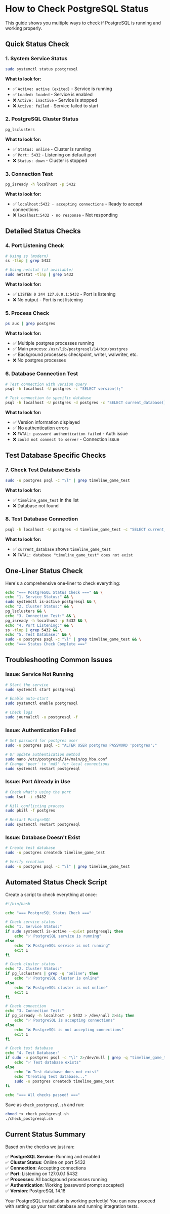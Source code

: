 # How to Check PostgreSQL Status

This guide shows you multiple ways to check if PostgreSQL is running and working properly.

## Quick Status Check

### 1. System Service Status
```bash
sudo systemctl status postgresql
```
**What to look for:**
- ✅ `Active: active (exited)` - Service is running
- ✅ `Loaded: loaded` - Service is enabled
- ❌ `Active: inactive` - Service is stopped
- ❌ `Active: failed` - Service failed to start

### 2. PostgreSQL Cluster Status
```bash
pg_lsclusters
```
**What to look for:**
- ✅ `Status: online` - Cluster is running
- ✅ `Port: 5432` - Listening on default port
- ❌ `Status: down` - Cluster is stopped

### 3. Connection Test
```bash
pg_isready -h localhost -p 5432
```
**What to look for:**
- ✅ `localhost:5432 - accepting connections` - Ready to accept connections
- ❌ `localhost:5432 - no response` - Not responding

## Detailed Status Checks

### 4. Port Listening Check
```bash
# Using ss (modern)
ss -tlnp | grep 5432

# Using netstat (if available)
sudo netstat -tlnp | grep 5432
```
**What to look for:**
- ✅ `LISTEN 0 244 127.0.0.1:5432` - Port is listening
- ❌ No output - Port is not listening

### 5. Process Check
```bash
ps aux | grep postgres
```
**What to look for:**
- ✅ Multiple postgres processes running
- ✅ Main process: `/usr/lib/postgresql/14/bin/postgres`
- ✅ Background processes: checkpoint, writer, walwriter, etc.
- ❌ No postgres processes

### 6. Database Connection Test
```bash
# Test connection with version query
psql -h localhost -U postgres -c "SELECT version();"

# Test connection to specific database
psql -h localhost -U postgres -d postgres -c "SELECT current_database();"
```
**What to look for:**
- ✅ Version information displayed
- ✅ No authentication errors
- ❌ `FATAL: password authentication failed` - Auth issue
- ❌ `could not connect to server` - Connection issue

## Test Database Specific Checks

### 7. Check Test Database Exists
```bash
sudo -u postgres psql -c "\l" | grep timeline_game_test
```
**What to look for:**
- ✅ `timeline_game_test` in the list
- ❌ Database not found

### 8. Test Database Connection
```bash
psql -h localhost -U postgres -d timeline_game_test -c "SELECT current_database();"
```
**What to look for:**
- ✅ `current_database` shows `timeline_game_test`
- ❌ `FATAL: database "timeline_game_test" does not exist`

## One-Liner Status Check

Here's a comprehensive one-liner to check everything:

```bash
echo "=== PostgreSQL Status Check ===" && \
echo "1. Service Status:" && \
sudo systemctl is-active postgresql && \
echo "2. Cluster Status:" && \
pg_lsclusters && \
echo "3. Connection Test:" && \
pg_isready -h localhost -p 5432 && \
echo "4. Port Listening:" && \
ss -tlnp | grep 5432 && \
echo "5. Test Database:" && \
sudo -u postgres psql -c "\l" | grep timeline_game_test && \
echo "=== Status Check Complete ==="
```

## Troubleshooting Common Issues

### Issue: Service Not Running
```bash
# Start the service
sudo systemctl start postgresql

# Enable auto-start
sudo systemctl enable postgresql

# Check logs
sudo journalctl -u postgresql -f
```

### Issue: Authentication Failed
```bash
# Set password for postgres user
sudo -u postgres psql -c "ALTER USER postgres PASSWORD 'postgres';"

# Or update authentication method
sudo nano /etc/postgresql/14/main/pg_hba.conf
# Change 'peer' to 'md5' for local connections
sudo systemctl restart postgresql
```

### Issue: Port Already in Use
```bash
# Check what's using the port
sudo lsof -i :5432

# Kill conflicting process
sudo pkill -f postgres

# Restart PostgreSQL
sudo systemctl restart postgresql
```

### Issue: Database Doesn't Exist
```bash
# Create test database
sudo -u postgres createdb timeline_game_test

# Verify creation
sudo -u postgres psql -c "\l" | grep timeline_game_test
```

## Automated Status Check Script

Create a script to check everything at once:

```bash
#!/bin/bash

echo "=== PostgreSQL Status Check ==="

# Check service status
echo "1. Service Status:"
if sudo systemctl is-active --quiet postgresql; then
    echo "✅ PostgreSQL service is running"
else
    echo "❌ PostgreSQL service is not running"
    exit 1
fi

# Check cluster status
echo "2. Cluster Status:"
if pg_lsclusters | grep -q "online"; then
    echo "✅ PostgreSQL cluster is online"
else
    echo "❌ PostgreSQL cluster is not online"
    exit 1
fi

# Check connection
echo "3. Connection Test:"
if pg_isready -h localhost -p 5432 > /dev/null 2>&1; then
    echo "✅ PostgreSQL is accepting connections"
else
    echo "❌ PostgreSQL is not accepting connections"
    exit 1
fi

# Check test database
echo "4. Test Database:"
if sudo -u postgres psql -c "\l" 2>/dev/null | grep -q "timeline_game_test"; then
    echo "✅ Test database exists"
else
    echo "❌ Test database does not exist"
    echo "Creating test database..."
    sudo -u postgres createdb timeline_game_test
fi

echo "=== All checks passed! ==="
```

Save as `check_postgresql.sh` and run:
```bash
chmod +x check_postgresql.sh
./check_postgresql.sh
```

## Current Status Summary

Based on the checks we just ran:

✅ **PostgreSQL Service**: Running and enabled  
✅ **Cluster Status**: Online on port 5432  
✅ **Connection**: Accepting connections  
✅ **Port**: Listening on 127.0.0.1:5432  
✅ **Processes**: All background processes running  
✅ **Authentication**: Working (password prompt accepted)  
✅ **Version**: PostgreSQL 14.18  

Your PostgreSQL installation is working perfectly! You can now proceed with setting up your test database and running integration tests. 